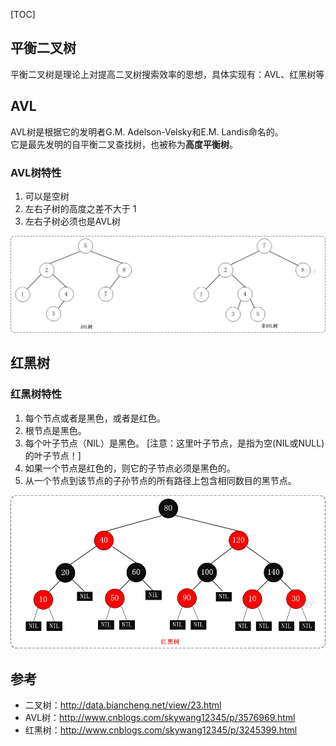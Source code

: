 [TOC]
## 平衡二叉树
平衡二叉树是理论上对提高二叉树搜索效率的思想，具体实现有：AVL、红黑树等

## AVL
AVL树是根据它的发明者G.M. Adelson-Velsky和E.M. Landis命名的。  
它是最先发明的自平衡二叉查找树，也被称为**高度平衡树**。
### AVL树特性
1. 可以是空树
2. 左右子树的高度之差不大于 1
3. 左右子树必须也是AVL树

![image](https://raw.githubusercontent.com/jclww/doc/master/img/AVLTree_1.jpg)

## 红黑树
### 红黑树特性
1. 每个节点或者是黑色，或者是红色。
2. 根节点是黑色。
3. 每个叶子节点（NIL）是黑色。 [注意：这里叶子节点，是指为空(NIL或NULL)的叶子节点！]
4. 如果一个节点是红色的，则它的子节点必须是黑色的。
5. 从一个节点到该节点的子孙节点的所有路径上包含相同数目的黑节点。

![image](https://raw.githubusercontent.com/jclww/doc/master/img/RBTree_1.jpg)

## 参考
- 二叉树：http://data.biancheng.net/view/23.html
- AVL树：http://www.cnblogs.com/skywang12345/p/3576969.html
- 红黑树：http://www.cnblogs.com/skywang12345/p/3245399.html
